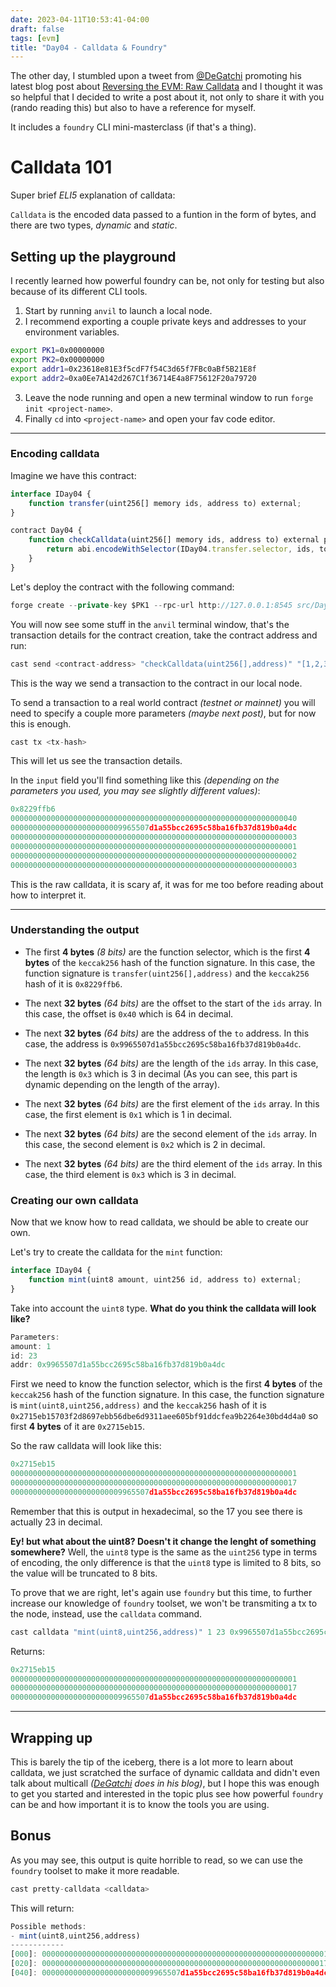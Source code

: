 ```yaml
---
date: 2023-04-11T10:53:41-04:00
draft: false
tags: [evm]
title: "Day04 - Calldata & Foundry"
---
```


The other day, I stumbled upon a tweet from [@DeGatchi](https://twitter.com/DeGatchi) promoting his latest blog post about [Reversing the EVM: Raw Calldata](https://degatchi.com/articles/reading-raw-evm-calldata) and I thought it was so helpful that I decided to write a post about it, not only to share it with you (rando reading this) but also to have a reference for myself.

It includes a `foundry` CLI mini-masterclass (if that's a thing).

# Calldata 101
Super brief *ELI5* explanation of calldata:

`Calldata` is the encoded data passed to a funtion in the form of bytes, and there are two types, *dynamic* and *static*.

## Setting up the playground

I recently learned how powerful foundry can be, not only for testing but also because of its different CLI tools.

1. Start by running `anvil` to launch a local node.
2. I recommend exporting a couple private keys and addresses to your environment variables.
```bash
export PK1=0x00000000
export PK2=0x00000000
export addr1=0x23618e81E3f5cdF7f54C3d65f7FBc0aBf5B21E8f
export addr2=0xa0Ee7A142d267C1f36714E4a8F75612F20a79720
```
3. Leave the node running and open a new terminal window to run `forge init <project-name>`.
4. Finally `cd` into `<project-name>` and open your fav code editor.

---

### Encoding calldata

Imagine we have this contract:

```javascript
interface IDay04 {
    function transfer(uint256[] memory ids, address to) external;
}

contract Day04 {
    function checkCalldata(uint256[] memory ids, address to) external pure returns (bytes memory) {
        return abi.encodeWithSelector(IDay04.transfer.selector, ids, to);
    }
}
```

Let's deploy the contract with the following command:

```javascript
forge create --private-key $PK1 --rpc-url http://127.0.0.1:8545 src/Day04.sol:Day04 
```
You will now see some stuff in the `anvil` terminal window, that's the transaction details for the contract creation, take the contract address and run:

```javascript
cast send <contract-address> "checkCalldata(uint256[],address)" "[1,2,3]" $addr1 --from $addr2 
```
This is the way we send a transaction to the contract in our local node.

To send a transaction to a real world contract *(testnet or mainnet)* you will need to specify a couple more parameters *(maybe next post)*, but for now this is enough.

```javascript
cast tx <tx-hash>
```

This will let us see the transaction details.

In the `input` field you'll find something like this *(depending on the parameters you used, you may see slightly different values)*:
    
```javascript
0x8229ffb6
0000000000000000000000000000000000000000000000000000000000000040
0000000000000000000000009965507d1a55bcc2695c58ba16fb37d819b0a4dc
0000000000000000000000000000000000000000000000000000000000000003
0000000000000000000000000000000000000000000000000000000000000001
0000000000000000000000000000000000000000000000000000000000000002
0000000000000000000000000000000000000000000000000000000000000003
```

This is the raw calldata, it is scary af, it was for me too before reading about how to interpret it.

---

### Understanding the output

- The first **4 bytes** *(8 bits)* are the function selector, which is the first **4 bytes** of the `keccak256` hash of the function signature. In this case, the function signature is `transfer(uint256[],address)` and the `keccak256` hash of it is `0x8229ffb6`.

- The next **32 bytes** *(64 bits)* are the offset to the start of the `ids` array. In this case, the offset is `0x40` which is 64 in decimal.

- The next **32 bytes** *(64 bits)* are the address of the `to` address. In this case, the address is `0x9965507d1a55bcc2695c58ba16fb37d819b0a4dc`.

- The next **32 bytes** *(64 bits)* are the length of the `ids` array. In this case, the length is `0x3` which is 3 in decimal (As you can see, this part is dynamic depending on the length of the array).

- The next **32 bytes** *(64 bits)* are the first element of the `ids` array. In this case, the first element is `0x1` which is 1 in decimal.

- The next **32 bytes** *(64 bits)* are the second element of the `ids` array. In this case, the second element is `0x2` which is 2 in decimal.

- The next **32 bytes** *(64 bits)* are the third element of the `ids` array. In this case, the third element is `0x3` which is 3 in decimal.

### Creating our own calldata

Now that we know how to read calldata, we should be able to create our own.

Let's try to create the calldata for the `mint` function:

```javascript
interface IDay04 {
    function mint(uint8 amount, uint256 id, address to) external;
}
```

Take into account the `uint8` type. **What do you think the calldata will look like?**

```javascript
Parameters:
amount: 1
id: 23
addr: 0x9965507d1a55bcc2695c58ba16fb37d819b0a4dc
```
First we need to know the function selector, which is the first **4 bytes** of the `keccak256` hash of the function signature. In this case, the function signature is `mint(uint8,uint256,address)` and the `keccak256` hash of it is `0x2715eb15703f2d8697ebb56dbe6d9311aee605bf91ddcfea9b2264e30bd4d4a0` so first **4 bytes** of it are `0x2715eb15`.

So the raw calldata will look like this:

```javascript
0x2715eb15
0000000000000000000000000000000000000000000000000000000000000001
0000000000000000000000000000000000000000000000000000000000000017
0000000000000000000000009965507d1a55bcc2695c58ba16fb37d819b0a4dc
```
Remember that this is output in hexadecimal, so the 17 you see there is actually 23 in decimal.

**Ey! but what about the uint8? Doesn't it change the lenght of something somewhere?** Well, the `uint8` type is the same as the `uint256` type in terms of encoding, the only difference is that the `uint8` type is limited to 8 bits, so the value will be truncated to 8 bits.

To prove that we are right, let's again use `foundry` but this time, to further increase our knowledge of `foundry` toolset, we won't be transmiting a tx to the node, instead, use the `calldata` command.

```javascript
cast calldata "mint(uint8,uint256,address)" 1 23 0x9965507d1a55bcc2695c58ba16fb37d819b0a4dc 
```
Returns:

```javascript
0x2715eb15
0000000000000000000000000000000000000000000000000000000000000001
0000000000000000000000000000000000000000000000000000000000000017
0000000000000000000000009965507d1a55bcc2695c58ba16fb37d819b0a4dc
```
---

## Wrapping up

This is barely the tip of the iceberg, there is a lot more to learn about calldata, we just scratched the surface of dynamic calldata and didn't even talk about multicall *([DeGatchi](https://degatchi.com/articles/reading-raw-evm-calldata) does in his blog)*, but I hope this was enough to get you started and interested in the topic plus see how powerful `foundry` can be and how important it is to know the tools you are using.

## Bonus

As you may see, this output is quite horrible to read, so we can use the `foundry` toolset to make it more readable.

```javascript
cast pretty-calldata <calldata>
```
This will return:

```javascript
Possible methods:
- mint(uint8,uint256,address)
------------
[000]: 0000000000000000000000000000000000000000000000000000000000000001
[020]: 0000000000000000000000000000000000000000000000000000000000000017
[040]: 0000000000000000000000009965507d1a55bcc2695c58ba16fb37d819b0a4dc
```